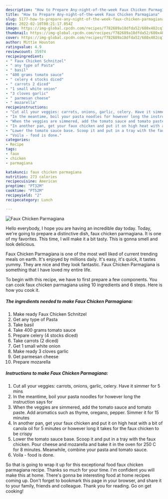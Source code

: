 ```yaml
---
description: "How to Prepare Any-night-of-the-week Faux Chicken Parmagiana"
title: "How to Prepare Any-night-of-the-week Faux Chicken Parmagiana"
slug: 5177-how-to-prepare-any-night-of-the-week-faux-chicken-parmagiana
date: 2022-02-10T08:21:17.054Z
image: https://img-global.cpcdn.com/recipes/f782689a18dfda52/680x482cq70/faux-chicken-parmagiana-recipe-main-photo.jpg
thumbnail: https://img-global.cpcdn.com/recipes/f782689a18dfda52/680x482cq70/faux-chicken-parmagiana-recipe-main-photo.jpg
cover: https://img-global.cpcdn.com/recipes/f782689a18dfda52/680x482cq70/faux-chicken-parmagiana-recipe-main-photo.jpg
author: Mittie Houston
ratingvalue: 4.9
reviewcount: 35974
recipeingredient:
- " Faux Chicken Schnitzel"
- " any type of Pasta"
- " basil"
- "400 grams tomato sauce"
- " celery 4 stocks diced"
- " carrots 2 diced"
- "1 small white onion"
- "3 cloves garlic"
- " parmesan cheese"
- " mozarella"
recipeinstructions:
- "Cut all your veggies: carrots, onions, garlic, celery. Have it simmer for 5 mins"
- "In the meantime, boil your pasta noodles for however long the instruction says for"
- "When the veggies are simmered, add the tomato sauce and tomato paste. Add aromatics such as thyme, oregano, pepper. Simmer it for 15 minutes"
- "In another pan, get your faux chicken and put it on high heat with a bit of canola oil for 5 minutes or however long it takes for the faux chicken to be crispy"
- "Lower the tomato sauce base. Scoop it and put in a tray with the faux chicken. Pour cheese and mozarella and bake it in the oven for 250 C for 8 minutes. Meanwhile, combine your pasta and tomato sauce."
- "Voila - food is done."
categories:
- Recipe
tags:
- faux
- chicken
- parmagiana

katakunci: faux chicken parmagiana 
nutrition: 273 calories
recipecuisine: American
preptime: "PT32M"
cooktime: "PT52M"
recipeyield: "2"
recipecategory: Lunch

---
```



![Faux Chicken Parmagiana](https://img-global.cpcdn.com/recipes/f782689a18dfda52/680x482cq70/faux-chicken-parmagiana-recipe-main-photo.jpg)

Hello everybody, I hope you are having an incredible day today. Today, we're going to prepare a distinctive dish, faux chicken parmagiana. It is one of my favorites. This time, I will make it a bit tasty. This is gonna smell and look delicious.



Faux Chicken Parmagiana is one of the most well liked of current trending meals on earth. It's enjoyed by millions daily. It's easy, it's quick, it tastes yummy. They are nice and they look fantastic. Faux Chicken Parmagiana is something that I have loved my entire life.


To begin with this recipe, we have to first prepare a few components. You can cook faux chicken parmagiana using 10 ingredients and 6 steps. Here is how you cook it.

<!--inarticleads1-->

##### The ingredients needed to make Faux Chicken Parmagiana:

1. Make ready  Faux Chicken Schnitzel
1. Get  any type of Pasta
1. Take  basil
1. Take 400 grams tomato sauce
1. Prepare  celery (4 stocks diced)
1. Take  carrots (2 diced)
1. Get 1 small white onion
1. Make ready 3 cloves garlic
1. Get  parmesan cheese
1. Prepare  mozarella




<!--inarticleads2-->

##### Instructions to make Faux Chicken Parmagiana:

1. Cut all your veggies: carrots, onions, garlic, celery. Have it simmer for 5 mins
1. In the meantime, boil your pasta noodles for however long the instruction says for
1. When the veggies are simmered, add the tomato sauce and tomato paste. Add aromatics such as thyme, oregano, pepper. Simmer it for 15 minutes
1. In another pan, get your faux chicken and put it on high heat with a bit of canola oil for 5 minutes or however long it takes for the faux chicken to be crispy
1. Lower the tomato sauce base. Scoop it and put in a tray with the faux chicken. Pour cheese and mozarella and bake it in the oven for 250 C for 8 minutes. Meanwhile, combine your pasta and tomato sauce.
1. Voila - food is done.




So that is going to wrap it up for this exceptional food faux chicken parmagiana recipe. Thanks so much for your time. I'm confident you will make this at home. There's gonna be interesting food at home recipes coming up. Don't forget to bookmark this page in your browser, and share it to your family, friends and colleague. Thank you for reading. Go on get cooking!
